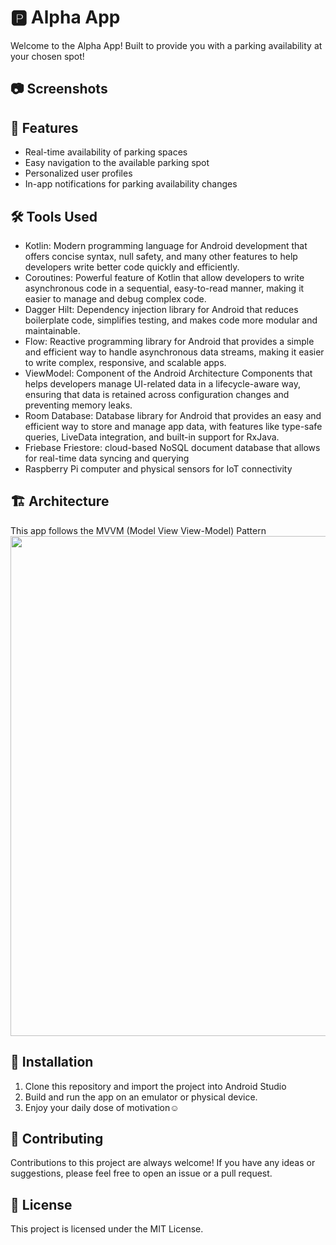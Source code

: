 <h1>🅿️ Alpha App</h1>
Welcome to the Alpha App! Built to provide you with a parking availability at your chosen spot!

<h2>📷 Screenshots</h2>

<p float="left">
  <!--<img src="https://user-images.githubusercontent.com/92000949/226064373-365a3bea-38a8-40a4-83ce-2f82d311b350.jpg" width="300" />-->
  <!--<img src="https://user-images.githubusercontent.com/92000949/226064382-5d126f6d-2037-4bb5-962f-69d00f88333f.jpg" width="300" />-->
</p>

<h2>🎯 Features</h2>

- Real-time availability of parking spaces
- Easy navigation to the available parking spot
- Personalized user profiles
- In-app notifications for parking availability changes

<h2>🛠️ Tools Used</h2>

- Kotlin: Modern programming language for Android development that offers concise syntax, null safety, and many other features to help developers write better code quickly and efficiently.
- Coroutines: Powerful feature of Kotlin that allow developers to write asynchronous code in a sequential, easy-to-read manner, making it easier to manage and debug complex code.
- Dagger Hilt: Dependency injection library for Android that reduces boilerplate code, simplifies testing, and makes code more modular and maintainable.
- Flow:  Reactive programming library for Android that provides a simple and efficient way to handle asynchronous data streams, making it easier to write complex, responsive, and scalable apps.
- ViewModel: Component of the Android Architecture Components that helps developers manage UI-related data in a lifecycle-aware way, ensuring that data is retained across configuration changes and preventing memory leaks.
- Room Database: Database library for Android that provides an easy and efficient way to store and manage app data, with features like type-safe queries, LiveData integration, and built-in support for RxJava.
- Friebase Friestore: cloud-based NoSQL document database that allows for real-time data syncing and querying
- Raspberry Pi computer and physical sensors for IoT connectivity

<h2>🏗️ Architecture</h2>
This app follows the MVVM (Model View View-Model) Pattern
<img src="https://user-images.githubusercontent.com/92000949/226065892-1e5d9e55-c899-4543-a4e5-ac4c720337f7.png" width="800" />

<h2>🔧 Installation</h2>

1) Clone this repository and import the project into Android Studio
2) Build and run the app on an emulator or physical device.
3) Enjoy your daily dose of motivation☺️


<h2>🤝 Contributing</h2>
Contributions to this project are always welcome! If you have any ideas or suggestions, please feel free to open an issue or a pull request.

<h2>📝 License</h2>
This project is licensed under the MIT License.
